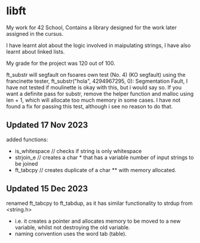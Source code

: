 # libft
My work for 42 School, Contains a library designed for the work later assigned in the cursus.

I have learnt alot about the logic involved in maipulating strings,
I have also learnt about linked lists.

My grade for the project was 120 out of 100.


ft_substr will segfault on fsoares own test (No. 4) (KO segfault) using the francinette tester,
ft_substr("hola", 4294967295, 0): Segmentation Fault, I have not tested if moulinette is okay with this, but i would say so.
If you want a definite pass for substr, remove the helper function and malloc using len + 1, which will allocate too much memory in some cases. I have not found a fix for passing this test, although i see no reason to do that.


## Updated 17 Nov 2023

added functions:
  - is_whitespace // checks if string is only whitespace
  - strjoin_e       // creates a char * that has a variable number of input strings to be joined
  - ft_tabcpy      // creates duplicate of a char ** with memory allocated.

## Updated 15 Dec 2023

renamed ft_tabcpy to ft_tabdup, as it has similar functionality to strdup from <string.h>
   - i.e. it creates a pointer and allocates memory to be moved to a new variable, whilst not destroying the old variable.
   - naming convention uses the word tab (table).
